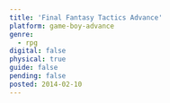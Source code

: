 ```yaml
---
title: 'Final Fantasy Tactics Advance'
platform: game-boy-advance
genre:
  - rpg
digital: false
physical: true
guide: false
pending: false
posted: 2014-02-10
---
```

